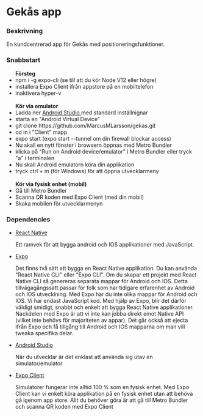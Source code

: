 <h1> Gekås app </h1>

<h3> Beskrivning </h3>
<p> En kundcentrerad app för Gekås med positioneringsfunktioner. </p>

<h3> Snabbstart </h3>
<ul>
<b>Försteg </b>
<li> npm i -g expo-cli (se till att du kör Node V12 eller högre) </li>
<li> installera Expo Client ifrån appstore på en mobiltelefon  </li>
<li> inaktivera hyper-v </li>
<br>
<b>Kör via emulator </b>
<li> Ladda ner <a href="https://developer.android.com/studio"> Android Studio </a> med standard inställnignar </li>
<li> starta en "Android Virtual Device" </li>
<li> git clone https://github.com/MarcusMLarsson/gekas.git</li>
<li> cd in i "Client" mapp </li>
<li> expo start (expo start --tunnel om din firewall blockar access)</li>
<li> Nu skall en nytt fönster i browsern öppnas med Metro Bundler </li>
<li> klicka på "Run on Android device/emulator" i Metro Bundler eller tryck "a" i terminalen </li>
<li> Nu skall Android emulatorn köra din applikation </li>
<li> tryck ctrl + m (för Windows) för att öppna utvecklarmeny  </li>
<br>
<b> Kör via fysisk enhet (mobil) </b>
<li> Gå till Metro Bundler</li>
<li> Scanna QR koden med Expo Client (med din mobil) </li>
<li> Skaka mobilen för utvecklarmenyn </li>
</ul>


<h3> Dependencies </h3>
<ul>
<li> <a href="https://reactnative.dev/docs/getting-started"> React Native </a> </li>
<p> Ett ramvek för att bygga android och IOS applikationer med JavaScript. </p>
<li> <a href="https://expo.io/"> Expo </a> </li>
<p> Det finns två sätt att bygga en React Native applikation. Du kan använda "React Native CLI" eller "Expo CLI". Om du skapar ett projekt med React Native CLI 
så genereras separata mappar för Android och IOS. Detta tillvägagångssätt passar för folk som har tidigare erfarenhet av Android och IOS utvecklning. Med Expo har du inte olika mappar för Android och IOS. Vi har endast JavaScript kod. Med hjälp av Expo, blir det därför väldigt smidigt, snabbt och enkelt att bygga React Native applikationer.  
Nackdelen med Expo är att vi inte kan jobba direkt emot Native API (vilket inte behövs för majoriteten av appar). Det går också att ejecta ifrån Expo och få tillgång till Android och IOS mapparna om man
vill tweaka specifika delar. 
<li> <a href="https://developer.android.com/studio"> Android Studio </a> </li>
<p> När du utvecklar är det enklast att använda sig utav en simulator/emulator </p>
<li> <a href="https://apps.apple.com/se/app/expo-client/id982107779"> Expo Client </a> </li>
<p>  Simulatorer fungerar inte alltid 100 % som en fysisk enhet. Med Expo Client kan vi enkelt köra applikation på en fysisk enhet utan att behöva gå igenom
app store. Allt du behöver göra är att gå till
Metro Bundler och scanna QR koden med Expo Client</p>
